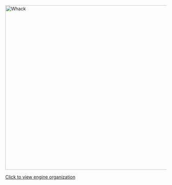 <a href="https://github.com/whackengine" target="_blank">

<img src="https://github.com/user-attachments/assets/b9ad2b61-85f0-4bce-b6b9-2bc5124cafb6" alt="Whack" width="512">

Click to view engine organization

</a>
